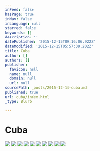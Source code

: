 ```yaml
---
inFeed: false
hasPage: true
inNav: false
inLanguage: null
starred: false
keywords: []
description: ''
datePublished: '2015-12-15T09:16:06.922Z'
dateModified: '2015-12-15T05:57:39.202Z'
title: Cuba
author: []
authors: []
publisher:
  favicon: null
  name: null
  domain: null
  url: null
sourcePath: _posts/2015-12-14-cuba.md
published: true
url: cuba/index.html
_type: Blurb

---
```

# Cuba
![](https://s3-us-west-2.amazonaws.com/the-grid-img/p/bae78e0a4a48a4ed5f13d1a2d65974736350cb48.jpg)
![](https://s3-us-west-2.amazonaws.com/the-grid-img/p/d01f3e6cc40a579416ffc8e2643089a9507a6a73.jpg)
![](https://s3-us-west-2.amazonaws.com/the-grid-img/p/5d2e8448564bd8ac083a8781e5a288856ff0385f.jpg)
![](https://the-grid-user-content.s3-us-west-2.amazonaws.com/7b1ec5f0-54ed-4641-b5d9-d7f4007ce52a.jpg)
![](https://the-grid-user-content.s3-us-west-2.amazonaws.com/a78e2866-564f-46c4-a39b-fbdd02eb1cb6.jpg)
![](https://s3-us-west-2.amazonaws.com/the-grid-img/p/82823a3bba5a49d9eff27a8551da7bb866054dab.jpg)
![](https://the-grid-user-content.s3-us-west-2.amazonaws.com/d04968e5-bad7-42dd-a5af-9998b61ea3b0.jpg)
![](https://s3-us-west-2.amazonaws.com/the-grid-img/p/c96448419d4bf6de34c829255a8465ac08fada94.jpg)
![](https://s3-us-west-2.amazonaws.com/the-grid-img/p/38d604c4ddaf5539bd1b8b39488267a2ff9894d4.jpg)
![](https://the-grid-user-content.s3-us-west-2.amazonaws.com/38bd4ea0-f04f-4980-b5fa-7e6fde105ce6.jpg)